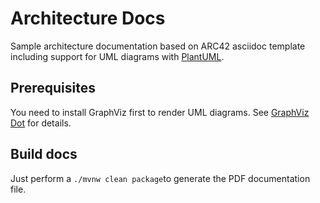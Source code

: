 # Architecture Docs

Sample architecture documentation based on ARC42 asciidoc template including support for UML diagrams with [PlantUML](https://plantuml.com).

## Prerequisites

You need to install GraphViz first to render UML diagrams.
See [GraphViz Dot](https://plantuml.com/graphviz-dot) for details.

## Build docs

Just perform a `./mvnw clean package`to generate the PDF documentation file.
